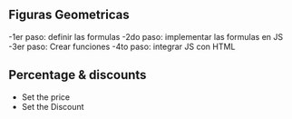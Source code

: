 ## Figuras Geometricas

-1er paso: definir las formulas
-2do paso: implementar las formulas en JS
-3er paso: Crear funciones
-4to paso: integrar JS con HTML 


## Percentage & discounts

- Set the price
- Set the Discount